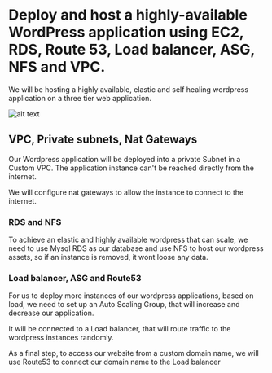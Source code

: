 # Deploy and host a highly-available WordPress application using EC2, RDS, Route 53, Load balancer, ASG, NFS and VPC.

We will be hosting a highly available, elastic and self healing wordpress application on a three tier web application.

![alt text](https://adetunjiaramide.s3.amazonaws.com/images/aws/three-tier-wordpress/wordpress_archictecture.png)

## VPC, Private subnets, Nat Gateways
Our Wordpress application will be deployed into a private Subnet in a Custom VPC. The application instance can't be reached directly from the internet.

We will configure nat gateways to allow the instance to connect to the internet.

### RDS and NFS
To achieve an elastic and highly available wordpress that can scale, we need to use Mysql RDS as our database and use NFS to host our wordpress assets, so if an instance is removed, it wont loose any data.


### Load balancer, ASG and Route53
For us to deploy more instances of our wordpress applications, based on load, we need to set up an Auto Scaling Group, that will increase and decrease our application.

It will be connected to a Load balancer, that will route traffic to the wordpress instances randomly.

As a final step, to access our website from a custom domain name, we will use Route53 to connect our domain name to the Load balancer